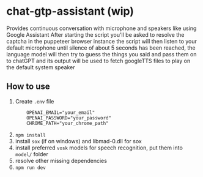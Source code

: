 # chat-gtp-assistant (wip)

Provides continuous conversation with microphone and speakers like using Google Assistant
After starting the script you'll be asked to resolve the captcha in the puppeteer browser instance the script will then
listen to your default microphone until silence of about 5 seconds has been reached, the language model will then try to
guess the things you said and pass them on to chatGPT and its output will be used to fetch googleTTS files to play on
the default system speaker

## How to use

1. Create `.env` file
    ```dotenv
        OPENAI_EMAIL="your_email"
        OPENAI_PASSWORD="your_password"
        CHROME_PATH="your_chrome_path"
    ```
2. `npm install`
3. install `sox` (if on windows) and libmad-0.dll for sox
4. install preferred `vosk` models for speech recognition, put them into `model/` folder
5. resolve other missing dependencies
6. `npm run dev`

